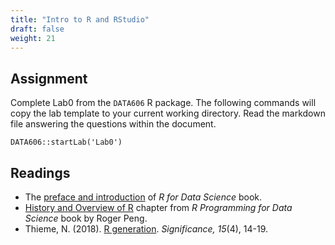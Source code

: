 ```yaml
---
title: "Intro to R and RStudio"
draft: false
weight: 21
---
```


## Assignment

Complete Lab0 from the `DATA606` R package. The following commands will copy the lab template to your current working directory. Read the markdown file answering the questions within the document.

```
DATA606::startLab('Lab0')
```


## Readings

* The [preface and introduction](https://r4ds.had.co.nz/introduction.html) of *R for Data Science* book.
* [History and Overview of R](https://bookdown.org/rdpeng/rprogdatascience/history-and-overview-of-r.html) chapter from *R Programming for Data Science* book by Roger Peng.
* Thieme, N. (2018). [R generation](https://github.com/jbryer/EPSY887-Fall2019/blob/master/articles/Thieme-2018-Significance.pdf). *Significance, 15*(4), 14-19.